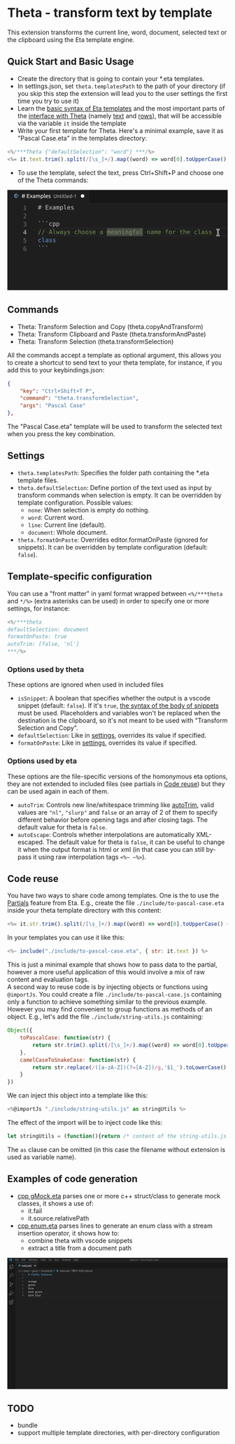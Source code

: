 # Theta - transform text by template

This extension transforms the current line, word, document, selected text or the clipboard using the Eta template engine.

## Quick Start and Basic Usage

- Create the directory that is going to contain your *.eta templates.
- In settings.json, set `theta.templatesPath` to the path of your directory (if you skip this step the extension will lead you to the user settings the first time you try to use it)
- Learn the [basic syntax of Eta templates](https://eta.js.org/docs/intro/template-syntax) and the most important parts of the [interface with Theta](docs/classes/TemplateProgrammingInterface.md) (namely [text](docs/classes/TemplateProgrammingInterface.md#text) and [rows](docs/classes/TemplateProgrammingInterface.md#rows)), that will be accessible via the variable `it` inside the template
- Write your first template for Theta. Here's a minimal example, save it as "Pascal Case.eta" in the templates directory:

```js
<%/***Theta {"defaultSelection": "word"} ***/%>
<%= it.text.trim().split(/[\s_]+/).map((word) => word[0].toUpperCase() + word.substring(1)).join('')  %>
```

- To use the template, select the text, press Ctrl+Shift+P and choose one of the Theta commands: 

![Selecting Theta: Transform Selection and Copy > Pascal Case](images/pascal_case_demo.gif)

## Commands

- Theta: Transform Selection and Copy (theta.copyAndTransform)
- Theta: Transform Clipboard and Paste (theta.transformAndPaste)
- Theta: Transform Selection (theta.transformSelection)

All the commands accept a template as optional argument, this allows you to create a shortcut to send text to your theta template, for instance, if you add this to your keybindings.json:

```json
{
    "key": "Ctrl+Shift+T P",
    "command": "theta.transformSelection",
    "args": "Pascal Case"
},
```
The "Pascal Case.eta" template will be used to transform the selected text when you press the key combination.

## Settings

- `theta.templatesPath`: Specifies the folder path containing the *.eta template files.
- `theta.defaultSelection`: Define portion of the text used as input by transform commands when selection is empty. It can be overridden by template configuration. Possible values:
    - `none`: When selection is empty do nothing.
    - `word`: Current word.
    - `line`: Current line (default).
    - `document`: Whole document.
- `theta.formatOnPaste`: Overrides editor.formatOnPaste (ignored for snippets). It can be overridden by template configuration (default: `false`).

## Template-specific configuration

You can use a "front matter" in yaml format wrapped between `<%/***theta` and `*/%>` (extra asterisks can be used) in order to specify one or more settings, for instance:

```js
<%/***theta
defaultSelection: document
formatOnPaste: true
autoTrim: [false, 'nl']
***/%>
```

### Options used by theta

These options are ignored when used in included files

- `isSnippet`: A boolean that specifies whether the output is a vscode snippet (default: `false`). If it's `true`, [the syntax of the body of snippets](https://code.visualstudio.com/docs/editor/userdefinedsnippets#_snippet-syntax) must be used. Placeholders and variables won't be replaced when the destination is the clipboard, so it's not meant to be used with "Transform Selection and Copy".
- `defaultSelection`: Like in [settings](#Settings), overrides its value if specified.
- `formatOnPaste`: Like in [settings](#Settings), overrides its value if specified.

### Options used by eta

These options are the file-specific versions of the homonymous eta options, they are not extended to included files (see partials in [Code reuse](#code-reuse)) but they can be used again in each of them.

- `autoTrim`: Controls new line/whitespace trimming like [autoTrim](https://eta.js.org/docs/2.x.x/api/configuration#autotrim), valid values are `"nl"`, `"slurp"` and `false` or an array of 2 of them to specify different behavior before opening tags and after closing tags. The default value for theta is `false`.
- `autoEscape`: Controls whether interpolations are automatically XML-escaped. The default value for theta is `false`, it can be useful to change it when the output format is html or xml (in that case you can still by-pass it using raw interpolation tags `<%~ ~%>`).

## Code reuse

You have two ways to share code among templates. One is the to use the [Partials](https://eta.js.org/docs/intro/template-syntax#partials-and-layouts) feature from Eta. E.g., create the file `./include/to-pascal-case.eta` inside your theta template directory with this content:

```js
<%= it.str.trim().split(/[\s_]+/).map((word) => word[0].toUpperCase() + word.substring(1)).join('') %>
```

In your templates you can use it like this: 

```js
<%~ include("./include/to-pascal-case.eta", { str: it.text }) %>
```

This is just a minimal example that shows how to pass data to the partial, however a more useful application of this would involve a mix of raw content and evaluation tags.  
A second way to reuse code is by injecting objects or functions using `@importJs`. 
You could create a file `./include/to-pascal-case.js` containing only a function to achieve something similar to the previous example. However you may find convenient to group functions as methods of an object. E.g., let's add the file `./include/string-utils.js` containing:

```js
Object({
    toPascalCase: function(str) {
        return str.trim().split(/[\s_]+/).map((word) => word[0].toUpperCase() + word.substring(1)).join('')
    },
    camelCaseToSnakeCase: function(str) {
        return str.replace(/([a-zA-Z])(?=[A-Z])/g,'$1_').toLowerCase()
    }
})
```

We can inject this object into a template like this:

```js
<%@importJs "./include/string-utils.js" as stringUtils %>
```

The effect of the import will be to inject code like this:

```js
let stringUtils = (function(){return /* content of the string-utils.js file*/})()
```

The `as` clause can be omitted (in this case the filename without extension is used as variable name).

## Examples of code generation

- [cpp gMock.eta](examples/cpp%20gMock.eta) parses one or more c++ struct/class to generate mock classes, it shows a use of:
   - it.fail
   - it.source.relativePath
- [cpp enum.eta](examples/cpp%20enum.eta) parses lines to generate an enum class with a stream insertion operator, it shows how to:
   - combine theta with vscode snippets
   - extract a title from a document path 

![demo of cpp enum.eta](images/snippet_demo.gif)

## TODO

- bundle
- support multiple template directories, with per-directory configuration
